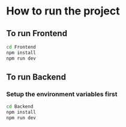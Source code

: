 # How to run the project

## To run Frontend

```bash
cd Frontend
npm install
npm run dev
```

## To run Backend

### Setup the environment variables first

```bash
cd Backend
npm install
npm run dev
```

